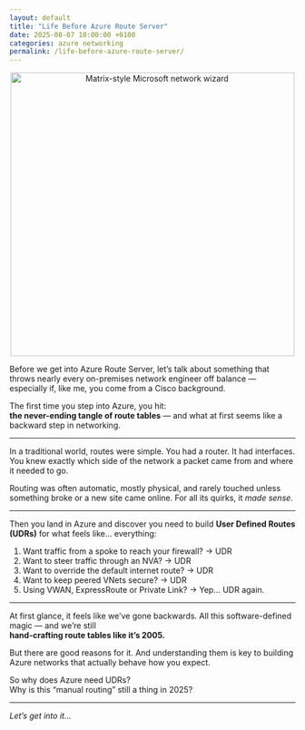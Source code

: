 ```yaml
---
layout: default
title: "Life Before Azure Route Server"
date: 2025-08-07 10:00:00 +0100
categories: azure networking
permalink: /life-before-azure-route-server/
---
```


<p align="center">
  <img src="/Azure-Blog/assets/images/Matrix.webp" alt="Matrix-style Microsoft network wizard" width="500"/>
</p>

Before we get into Azure Route Server, let’s talk about something that throws nearly every on-premises network engineer off balance — especially if, like me, you come from a Cisco background.

The first time you step into Azure, you hit:  
**the never-ending tangle of route tables** — and what at first seems like a backward step in networking.

---

In a traditional world, routes were simple. You had a router. It had interfaces. You knew exactly which side of the network a packet came from and where it needed to go.

Routing was often automatic, mostly physical, and rarely touched unless something broke or a new site came online. For all its quirks, it *made sense*.

---

Then you land in Azure and discover you need to build **User Defined Routes (UDRs)** for what feels like… everything:

1. Want traffic from a spoke to reach your firewall? → UDR  
2. Want to steer traffic through an NVA? → UDR  
3. Want to override the default internet route? → UDR  
4. Want to keep peered VNets secure? → UDR  
5. Using VWAN, ExpressRoute or Private Link? → Yep… UDR again.

---

At first glance, it feels like we’ve gone backwards. All this software-defined magic — and we’re still  
**hand-crafting route tables like it’s 2005.**

But there are good reasons for it. And understanding them is key to building Azure networks that actually behave how you expect.

So why does Azure need UDRs?  
Why is this “manual routing” still a thing in 2025?

---

*Let’s get into it…*
